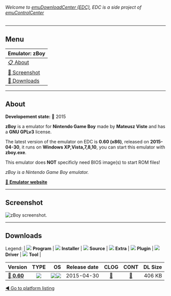 ###### Welcome to [emuDownloadCenter (EDC)](https://github.com/PhoenixInteractiveNL/emuDownloadCenter/wiki/), EDC is a side project of [emuControlCenter](https://github.com/PhoenixInteractiveNL/emuControlCenter/wiki/)
***
## Menu
| **Emulator: zBoy** |
|:---------|
| [:clipboard: About](#about) |
| [:sunrise: Screenshot](#screenshot) |
| [:floppy_disk: Downloads](#downloads) |
***
## About
**Developement state:** :large_blue_circle: 2015

**zBoy** is a emulator for **Nintendo Game Boy** made by **Mateusz Viste** and has a **GNU GPLv3** license.

The latest version of the emulator on EDC is **0.60 (x86)**, released on **2015-04-30**, it runs on **Windows XP,Vista,7,8,10**, you can start this emulator with **zboy.exe**.

This emulator does **NOT** specificly need BIOS image(s) to start ROM files!

_zBoy is a Nintendo Game Boy emulator._

[:link: **Emulator website**](http://zboy.sourceforge.net/)
***
## Screenshot
![](https://raw.githubusercontent.com/PhoenixInteractiveNL/emuDownloadCenter/master/hooks/zboy/emulator_screen_01.jpg "zBoy screenshot.")
***
## Downloads
Legend: | 
![](https://raw.githubusercontent.com/wiki/PhoenixInteractiveNL/emuDownloadCenter/images_misc/icon_program_24.png) **Program** | 
![](https://raw.githubusercontent.com/wiki/PhoenixInteractiveNL/emuDownloadCenter/images_misc/icon_installer_24.png) **Installer** | 
![](https://raw.githubusercontent.com/wiki/PhoenixInteractiveNL/emuDownloadCenter/images_misc/icon_source_code_24.png) **Source** | 
![](https://raw.githubusercontent.com/wiki/PhoenixInteractiveNL/emuDownloadCenter/images_misc/icon_extra_24.png) **Extra** | 
![](https://raw.githubusercontent.com/wiki/PhoenixInteractiveNL/emuDownloadCenter/images_misc/icon_plugin_24.png) **Plugin** | 
![](https://raw.githubusercontent.com/wiki/PhoenixInteractiveNL/emuDownloadCenter/images_misc/icon_driver_24.png) **Driver** | 
![](https://raw.githubusercontent.com/wiki/PhoenixInteractiveNL/emuDownloadCenter/images_misc/icon_tool_24.png) **Tool** | 
 
| Version | TYPE | OS | Release date | CLOG | CONT | DL Size |
|:--------|:----:|---:|:------------:|:----:|:----:|--------:|
| [:floppy_disk: **0.60**](https://github.com/PhoenixInteractiveNL/edc-repo0003/raw/master/zboy/0.60.7z) | ![](https://raw.githubusercontent.com/wiki/PhoenixInteractiveNL/emuDownloadCenter/images_misc/icon_program_24.png) | ![](https://raw.githubusercontent.com/wiki/PhoenixInteractiveNL/emuDownloadCenter/images_misc/logo_windows_24.png)![](https://raw.githubusercontent.com/wiki/PhoenixInteractiveNL/emuDownloadCenter/images_misc/icon_32-bit_24.png) | 2015-04-30 | [:page_facing_up:](https://github.com/PhoenixInteractiveNL/edc-repo0003/blob/master/zboy/0.60_changelog.txt) | [:mag_right:](https://github.com/PhoenixInteractiveNL/edc-repo0003/blob/master/zboy/0.60_contents.txt) | 406 KB |

[:arrow_backward: Go to platform listing](https://github.com/PhoenixInteractiveNL/emuDownloadCenter/wiki/EDC-Platform-List)
